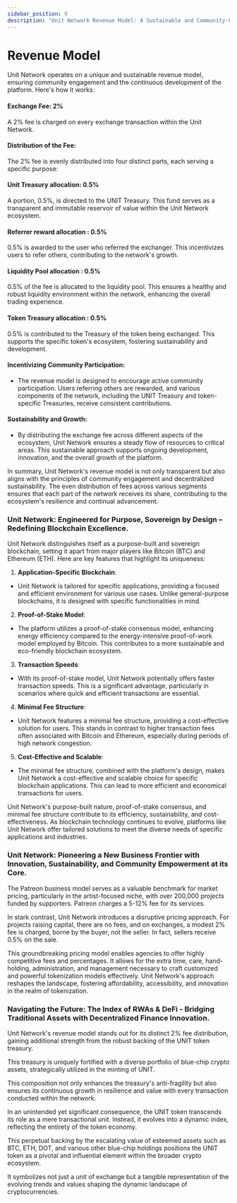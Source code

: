 ```yaml
---
sidebar_position: 9
description: "Unit Network Revenue Model: A Sustainable and Community-Centric Approach"
---
```


# Revenue Model

Unit Network operates on a unique and sustainable revenue model, ensuring community engagement and the continuous development of the platform. Here's how it works:

#### Exchange Fee: 2%

A 2% fee is charged on every exchange transaction within the Unit Network.

#### Distribution of the Fee:

The 2% fee is evenly distributed into four distinct parts, each serving a specific purpose:

#### Unit Treasury allocation: 0.5%

A portion, 0.5%, is directed to the UNIT Treasury. This fund serves as a transparent and immutable reservoir of value within the Unit Network ecosystem.

#### Referrer reward allocation : 0.5%

0.5% is awarded to the user who referred the exchanger. This incentivizes users to refer others, contributing to the network's growth.

#### Liquidity Pool allocation : 0.5%

0.5% of the fee is allocated to the liquidity pool. This ensures a healthy and robust liquidity environment within the network, enhancing the overall trading experience.

#### Token Treasury allocation : 0.5%

0.5% is contributed to the Treasury of the token being exchanged. This supports the specific token's ecosystem, fostering sustainability and development.

#### ​Incentivizing Community Participation:

- The revenue model is designed to encourage active community participation. Users referring others are rewarded, and various components of the network, including the UNIT Treasury and token-specific Treasuries, receive consistent contributions.

#### Sustainability and Growth:

- By distributing the exchange fee across different aspects of the ecosystem, Unit Network ensures a steady flow of resources to critical areas. This sustainable approach supports ongoing development, innovation, and the overall growth of the platform.

In summary, Unit Network's revenue model is not only transparent but also aligns with the principles of community engagement and decentralized sustainability. The even distribution of fees across various segments ensures that each part of the network receives its share, contributing to the ecosystem's resilience and continual advancement.

### Unit Network: Engineered for Purpose, Sovereign by Design – Redefining Blockchain Excellence.

Unit Network distinguishes itself as a purpose-built and sovereign blockchain, setting it apart from major players like Bitcoin (BTC) and Ethereum (ETH). Here are key features that highlight its uniqueness:

1. **Application-Specific Blockchain**:

- Unit Network is tailored for specific applications, providing a focused and efficient environment for various use cases. Unlike general-purpose blockchains, it is designed with specific functionalities in mind.

2. **Proof-of-Stake Model**:

- The platform utilizes a proof-of-stake consensus model, enhancing energy efficiency compared to the energy-intensive proof-of-work model employed by Bitcoin. This contributes to a more sustainable and eco-friendly blockchain ecosystem.

3. **Transaction Speeds**:

- With its proof-of-stake model, Unit Network potentially offers faster transaction speeds. This is a significant advantage, particularly in scenarios where quick and efficient transactions are essential.

4. **Minimal Fee Structure**:

- Unit Network features a minimal fee structure, providing a cost-effective solution for users. This stands in contrast to higher transaction fees often associated with Bitcoin and Ethereum, especially during periods of high network congestion.

5. **Cost-Effective and Scalable**:

- The minimal fee structure, combined with the platform's design, makes Unit Network a cost-effective and scalable choice for specific blockchain applications. This can lead to more efficient and economical transactions for users.

Unit Network's purpose-built nature, proof-of-stake consensus, and minimal fee structure contribute to its efficiency, sustainability, and cost-effectiveness. As blockchain technology continues to evolve, platforms like Unit Network offer tailored solutions to meet the diverse needs of specific applications and industries.

### Unit Network: Pioneering a New Business Frontier with Innovation, Sustainability, and Community Empowerment at its Core.

The Patreon business model serves as a valuable benchmark for market pricing, particularly in the artist-focused niche, with over 200,000 projects funded by supporters. Patreon charges a 5-12% fee for its services.

In stark contrast, Unit Network introduces a disruptive pricing approach. For projects raising capital, there are no fees, and on exchanges, a modest 2% fee is charged, borne by the buyer, not the seller. In fact, sellers receive 0.5% on the sale.

This groundbreaking pricing model enables agencies to offer highly competitive fees and percentages. It allows for the extra time, care, hand-holding, administration, and management necessary to craft customized and powerful tokenization models effectively. Unit Network's approach reshapes the landscape, fostering affordability, accessibility, and innovation in the realm of tokenization.

### Navigating the Future: The Index of RWAs & DeFi - Bridging Traditional Assets with Decentralized Finance Innovation.

Unit Network's revenue model stands out for its distinct 2% fee distribution, gaining additional strength from the robust backing of the UNIT token treasury.

This treasury is uniquely fortified with a diverse portfolio of blue-chip crypto assets, strategically utilized in the minting of UNIT.

This composition not only enhances the treasury's anti-fragility but also ensures its continuous growth in resilience and value with every transaction conducted within the network.

In an unintended yet significant consequence, the UNIT token transcends its role as a mere transactional unit. Instead, it evolves into a dynamic index, reflecting the entirety of the token economy.

This perpetual backing by the escalating value of esteemed assets such as BTC, ETH, DOT, and various other blue-chip holdings positions the UNIT token as a pivotal and influential element within the broader crypto ecosystem.

It symbolizes not just a unit of exchange but a tangible representation of the evolving trends and values shaping the dynamic landscape of cryptocurrencies.
